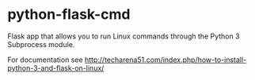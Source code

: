 # python-flask-cmd
Flask app that allows you to run Linux commands through the Python 3 Subprocess module.

For documentation see http://techarena51.com/index.php/how-to-install-python-3-and-flask-on-linux/
